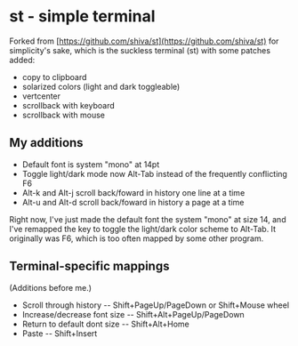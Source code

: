 # st - simple terminal

Forked from [https://github.com/shiva/st](https://github.com/shiva/st) for simplicity's sake, which is the suckless terminal (st) with some patches added:

+ copy to clipboard
+ solarized colors (light and dark toggleable)
+ vertcenter
+ scrollback with keyboard
+ scrollback with mouse

## My additions

+ Default font is system "mono" at 14pt
+ Toggle light/dark mode now Alt-Tab instead of the frequently conflicting F6
+ Alt-k and Alt-j scroll back/foward in history one line at a time
+ Alt-u and Alt-d scroll back/foward in history a page at a time


Right now, I've just made the default font the system "mono" at size 14, and I've remapped the key to toggle the light/dark color scheme to Alt-Tab. It originally was F6, which is too often mapped by some other program.

## Terminal-specific mappings

(Additions before me.)

+ Scroll through history -- Shift+PageUp/PageDown or Shift+Mouse wheel
+ Increase/decrease font size -- Shift+Alt+PageUp/PageDown
+ Return to default dont size -- Shift+Alt+Home
+ Paste -- Shift+Insert
